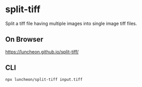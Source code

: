 # split-tiff

Split a tiff file having multiple images into single image tiff files.

## On Browser

https://luncheon.github.io/split-tiff/

## CLI

```sh
npx luncheon/split-tiff input.tiff
```
